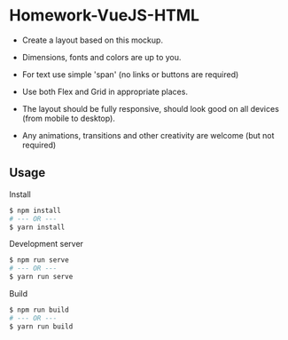 # Homework-VueJS-HTML

- Create a layout based on this mockup.

- Dimensions, fonts and colors are up to you.
- For text use simple 'span' (no links or buttons are required)
- Use both Flex and Grid in appropriate places.
- The layout should be fully responsive, should look good on all devices (from mobile to desktop).
- Any animations, transitions and other creativity are welcome (but not required)

## Usage

Install

```sh
$ npm install
# --- OR ---
$ yarn install
```

Development server

```sh
$ npm run serve
# --- OR ---
$ yarn run serve
```

Build

```sh
$ npm run build
# --- OR ---
$ yarn run build
```
